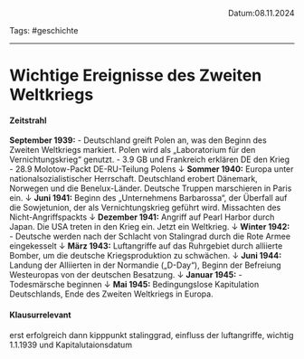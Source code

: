<p align="right">Datum:08.11.2024</p>

Tags: #geschichte 

---

# Wichtige Ereignisse des Zweiten Weltkriegs

#### Zeitstrahl
**September 1939:** 
	- Deutschland greift Polen an, was den Beginn des Zweiten Weltkriegs   markiert. Polen wird als „Laboratorium für den Vernichtungskrieg“ genutzt. 
	- 3.9 GB und Frankreich erklären DE den Krieg
	- 28.9 Molotow-Packt DE-RU-Teilung Polens
↓
**Sommer 1940:** Europa unter nationalsozialistischer Herrschaft. Deutschland erobert Dänemark, Norwegen und die Benelux-Länder. Deutsche Truppen marschieren in Paris ein.
↓
**Juni 1941:** Beginn des „Unternehmens Barbarossa“, der Überfall auf die Sowjetunion, der als Vernichtungskrieg geführt wird. Missachten des Nicht-Angriffspackts
↓
**Dezember 1941:** Angriff auf Pearl Harbor durch Japan. Die USA treten in den Krieg ein. Jetzt ein Weltkrieg.
↓
**Winter 1942:**
	- Deutsche werden nach der Schlacht von Stalingrad durch die Rote Armee eingekesselt
	↓
**März 1943:** Luftangriffe auf das Ruhrgebiet durch alliierte Bomber, um die deutsche Kriegsproduktion zu schwächen.
↓
**Juni 1944:** Landung der Alliierten in der Normandie („D-Day“), Beginn der Befreiung Westeuropas von der deutschen Besatzung.
↓
**Januar 1945:**
	 - Todesmärsche beginnen
↓
**Mai 1945:** Bedingungslose Kapitulation Deutschlands, Ende des Zweiten Weltkriegs in Europa.


#### Klausurrelevant

erst erfolgreich dann kipppunkt stalinggrad, einfluss der luftangriffe, wichtig 1.1.1939 und Kapitalutaionsdatum